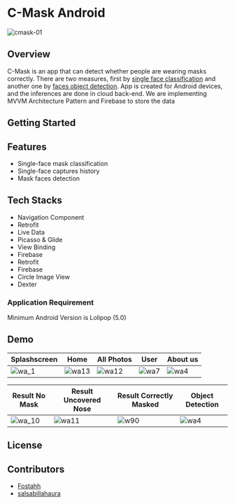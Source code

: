 # C-Mask Android
![cmask-01](https://user-images.githubusercontent.com/72365761/120882987-edfece00-c604-11eb-8be8-e207945d91cd.png)

## Overview
C-Mask is an app that can detect whether people are wearing masks correctly. There are two measures, first by [single face classification](https://github.com/BingkAI-B21CAP0161/C-Mask-Machine-Learning/tree/master/Masked_Face_Classification) and another one by [faces object detection](https://github.com/BingkAI-B21CAP0161/C-Mask-Machine-Learning/tree/master/Masked_Face_Object_Detection). App is created for Android devices, and the inferences are done in cloud back-end. We are implementing MVVM Architecture Pattern and Firebase to store the data

## Getting Started

## Features
* Single-face mask classification
* Single-face captures history
* Mask faces detection

## Tech Stacks
* Navigation Component
* Retrofit
* Live Data
* Picasso & Glide
* View Binding
* Firebase
* Retrofit
* Firebase
* Circle Image View
* Dexter

### Application Requirement
Minimum Android Version is Lolipop (5.0)

## Demo
| Splashscreen                                                                                                   | Home                                                                                                           | All Photos                                                                                                     | User                                                                                                              | About us                                                                                                          |
| -----                                                                                                          | -----                                                                                                          | -----                                                                                                          | -----                                                                                                             | -----                                                                                                             |
| ![wa_1](https://user-images.githubusercontent.com/72365761/121143135-e9395480-c866-11eb-827f-95d7c3ca111e.gif) | ![wa13](https://user-images.githubusercontent.com/72365761/121073941-63cd8a00-c7fd-11eb-98b4-9cc2962de231.gif) | ![wa12](https://user-images.githubusercontent.com/72365761/121074164-aa22e900-c7fd-11eb-9bf8-28cc84fd1e99.gif) | ![wa7](https://user-images.githubusercontent.com/72365761/121074543-333a2000-c7fe-11eb-8766-d8b4e551e052.gif)     | ![wa4](https://user-images.githubusercontent.com/72365761/120885934-b2b8cb00-c615-11eb-8541-1edb8b75c738.gif)     |

| Result No Mask                                                                                                  | Result Uncovered Nose                                                                                          | Result Correctly Masked                                                                                        | Object Detection                                                                                                  |
| -----                                                                                                           | -----                                                                                                          | -----                                                                                                          | -----                                                                                                             |
| ![wa_10](https://user-images.githubusercontent.com/72365761/121075113-fd496b80-c7fe-11eb-9767-5f18b54a3773.gif) | ![wa11](https://user-images.githubusercontent.com/72365761/121075031-de4ad980-c7fe-11eb-9649-b342a8c854f2.gif) | ![w90](https://user-images.githubusercontent.com/72365761/121080656-e4908400-c805-11eb-8237-8e184e1b19ef.gif)  | ![wa4](https://user-images.githubusercontent.com/72365761/120885934-b2b8cb00-c615-11eb-8541-1edb8b75c738.gif)     |



## License

## Contributors
- [Fostahh](https://github.com/Fostahh)
- [salsabillahaura](https://github.com/salsabillahaura)
